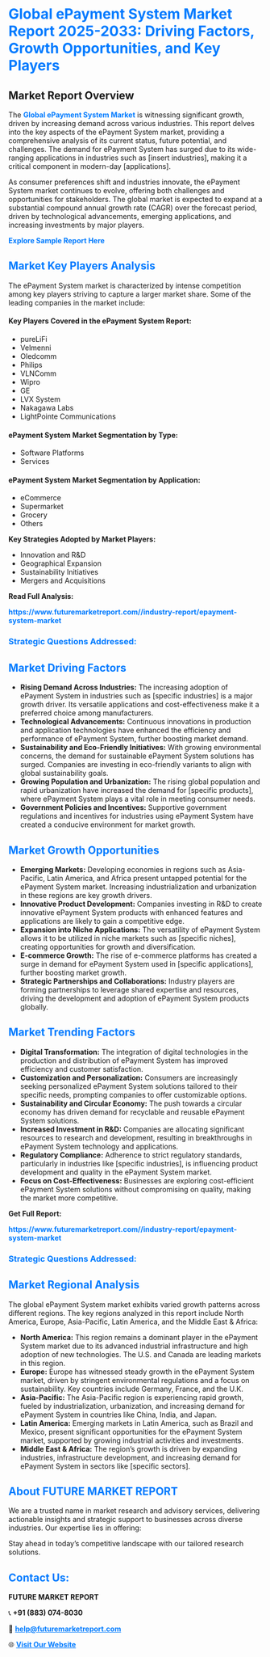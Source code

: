 <h1 style="color: #007BFF;">Global ePayment System Market Report 2025-2033: Driving Factors, Growth Opportunities, and Key Players</h1>

<section id="overview">
<h2>Market Report Overview</h2>
<p>The <a href="https://www.futuremarketreport.com//industry-report/epayment-system-market" style="color: #007BFF; text-decoration: none;"><strong>Global ePayment System Market</strong></a> is witnessing significant growth, driven by increasing demand across various industries. This report delves into the key aspects of the ePayment System market, providing a comprehensive analysis of its current status, future potential, and challenges. The demand for ePayment System has surged due to its wide-ranging applications in industries such as [insert industries], making it a critical component in modern-day [applications].</p>
<p>As consumer preferences shift and industries innovate, the ePayment System market continues to evolve, offering both challenges and opportunities for stakeholders. The global market is expected to expand at a substantial compound annual growth rate (CAGR) over the forecast period, driven by technological advancements, emerging applications, and increasing investments by major players.</p>
</section>

<section id="overview">
<p><a href="https://www.futuremarketreport.com//request-sample/reportId=54355" style="color: #007BFF; text-decoration: none;"><strong>Explore Sample Report Here</strong></a></p>
</section>

<section id="key-players">
<h2 style="color: #007BFF;">Market Key Players Analysis</h2>
<p>The ePayment System market is characterized by intense competition among key players striving to capture a larger market share. Some of the leading companies in the market include:</p>
<h4>Key Players Covered in the ePayment System Report:</h4>
<ul><li>pureLiFi</li><li>Velmenni</li><li>Oledcomm</li><li>Philips</li><li>VLNComm</li><li>Wipro</li><li>GE</li><li>LVX System</li><li>Nakagawa Labs</li><li>LightPointe Communications</li></ul>
<h4>ePayment System Market Segmentation by Type:</h4>
<ul><li>Software Platforms</li><li>Services</li></ul>

<h4>ePayment System Market Segmentation by Application:</h4>
<ul><li>eCommerce</li><li>Supermarket</li><li>Grocery</li><li>Others</li></ul>
<p><strong>Key Strategies Adopted by Market Players:</strong></p>
<ul>
<li>Innovation and R&D</li>
<li>Geographical Expansion</li>
<li>Sustainability Initiatives</li>
<li>Mergers and Acquisitions</li>
</ul>
</section>

<section>
<p><strong>Read Full Analysis: </strong></p><a href="https://www.futuremarketreport.com//industry-report/epayment-system-market" style="color: #007BFF; text-decoration: none;"><strong>https://www.futuremarketreport.com//industry-report/epayment-system-market</strong></a>
<h3 style="color: #007BFF;">Strategic Questions Addressed:</h3>
</section>

<section id="driving-factors">
<h2 style="color: #007BFF;">Market Driving Factors</h2>
<ul>
<li><strong>Rising Demand Across Industries:</strong> The increasing adoption of ePayment System in industries such as [specific industries] is a major growth driver. Its versatile applications and cost-effectiveness make it a preferred choice among manufacturers.</li>
<li><strong>Technological Advancements:</strong> Continuous innovations in production and application technologies have enhanced the efficiency and performance of ePayment System, further boosting market demand.</li>
<li><strong>Sustainability and Eco-Friendly Initiatives:</strong> With growing environmental concerns, the demand for sustainable ePayment System solutions has surged. Companies are investing in eco-friendly variants to align with global sustainability goals.</li>
<li><strong>Growing Population and Urbanization:</strong> The rising global population and rapid urbanization have increased the demand for [specific products], where ePayment System plays a vital role in meeting consumer needs.</li>
<li><strong>Government Policies and Incentives:</strong> Supportive government regulations and incentives for industries using ePayment System have created a conducive environment for market growth.</li>
</ul>
</section>

<section id="growth-opportunities">
<h2 style="color: #007BFF;">Market Growth Opportunities</h2>
<ul>
<li><strong>Emerging Markets:</strong> Developing economies in regions such as Asia-Pacific, Latin America, and Africa present untapped potential for the ePayment System market. Increasing industrialization and urbanization in these regions are key growth drivers.</li>
<li><strong>Innovative Product Development:</strong> Companies investing in R&D to create innovative ePayment System products with enhanced features and applications are likely to gain a competitive edge.</li>
<li><strong>Expansion into Niche Applications:</strong> The versatility of ePayment System allows it to be utilized in niche markets such as [specific niches], creating opportunities for growth and diversification.</li>
<li><strong>E-commerce Growth:</strong> The rise of e-commerce platforms has created a surge in demand for ePayment System used in [specific applications], further boosting market growth.</li>
<li><strong>Strategic Partnerships and Collaborations:</strong> Industry players are forming partnerships to leverage shared expertise and resources, driving the development and adoption of ePayment System products globally.</li>
</ul>
</section>

<section id="trending-factors">
<h2 style="color: #007BFF;">Market Trending Factors</h2>
<ul>
<li><strong>Digital Transformation:</strong> The integration of digital technologies in the production and distribution of ePayment System has improved efficiency and customer satisfaction.</li>
<li><strong>Customization and Personalization:</strong> Consumers are increasingly seeking personalized ePayment System solutions tailored to their specific needs, prompting companies to offer customizable options.</li>
<li><strong>Sustainability and Circular Economy:</strong> The push towards a circular economy has driven demand for recyclable and reusable ePayment System solutions.</li>
<li><strong>Increased Investment in R&D:</strong> Companies are allocating significant resources to research and development, resulting in breakthroughs in ePayment System technology and applications.</li>
<li><strong>Regulatory Compliance:</strong> Adherence to strict regulatory standards, particularly in industries like [specific industries], is influencing product development and quality in the ePayment System market.</li>
<li><strong>Focus on Cost-Effectiveness:</strong> Businesses are exploring cost-efficient ePayment System solutions without compromising on quality, making the market more competitive.</li>
</ul>
</section>

<section>
<p><strong>Get Full Report: </strong></p><a href="https://www.futuremarketreport.com//industry-report/epayment-system-market" style="color: #007BFF; text-decoration: none;"><strong>https://www.futuremarketreport.com//industry-report/epayment-system-market</strong></a>
<h3 style="color: #007BFF;">Strategic Questions Addressed:</h3>
</section>


<section id="regional-analysis">
<h2 style="color: #007BFF;">Market Regional Analysis</h2>
<p>The global ePayment System market exhibits varied growth patterns across different regions. The key regions analyzed in this report include North America, Europe, Asia-Pacific, Latin America, and the Middle East & Africa:</p>
<ul>
<li><strong>North America:</strong> This region remains a dominant player in the ePayment System market due to its advanced industrial infrastructure and high adoption of new technologies. The U.S. and Canada are leading markets in this region.</li>
<li><strong>Europe:</strong> Europe has witnessed steady growth in the ePayment System market, driven by stringent environmental regulations and a focus on sustainability. Key countries include Germany, France, and the U.K.</li>
<li><strong>Asia-Pacific:</strong> The Asia-Pacific region is experiencing rapid growth, fueled by industrialization, urbanization, and increasing demand for ePayment System in countries like China, India, and Japan.</li>
<li><strong>Latin America:</strong> Emerging markets in Latin America, such as Brazil and Mexico, present significant opportunities for the ePayment System market, supported by growing industrial activities and investments.</li>
<li><strong>Middle East & Africa:</strong> The region’s growth is driven by expanding industries, infrastructure development, and increasing demand for ePayment System in sectors like [specific sectors].</li>
</ul>
</section>

<footer>
<h2 style="color: #007BFF;">About FUTURE MARKET REPORT</h2>
<p>We are a trusted name in market research and advisory services, delivering actionable insights and strategic support to businesses across diverse industries. Our expertise lies in offering:</p>

<p>Stay ahead in today’s competitive landscape with our tailored research solutions.</p>

<h2 style="color: #007BFF;">Contact Us:</h2>
<p><strong>FUTURE MARKET REPORT</strong></p>
<p>📞 <strong>+91 (883) 074-8030</strong></p>
<p>📧 <strong><a href="mailto:help@futuremarketreport.com" style="color: #007BFF;">help@futuremarketreport.com</a></strong></p>
<p>🌐 <strong><a href="https://www.futuremarketreport.com/" style="color: #007BFF;">Visit Our Website</a></strong></p>
</footer>